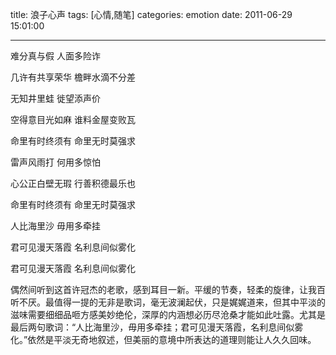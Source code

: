 title: 浪子心声
tags: [心情,随笔]
categories: emotion
date: 2011-06-29 15:01:00

---
<script type="text/javascript" src="http://www.xiami.com/widget/player-single?uid=0&sid=63010&mode=js"></script>

  难分真与假 人面多险诈

  几许有共享荣华 檐畔水滴不分差

  无知井里蛙 徙望添声价

  空得意目光如麻 谁料金屋变败瓦

  命里有时终须有 命里无时莫强求

  雷声风雨打 何用多惊怕

  心公正白壁无瑕 行善积德最乐也

  命里有时终须有 命里无时莫强求

  人比海里沙 毋用多牵挂

  君可见漫天落霞 名利息间似雾化

  君可见漫天落霞 名利息间似雾化

偶然间听到这首许冠杰的老歌，感到耳目一新。平缓的节奏，轻柔的旋律，让我百听不厌。最值得一提的无非是歌词，毫无波澜起伏，只是娓娓道来，但其中平淡的滋味需要细细品咂方感美妙绝伦，深厚的内涵想必历尽沧桑才能如此吐露。尤其是最后两句歌词：“人比海里沙，毋用多牵挂；君可见漫天落霞，名利息间似雾化。”依然是平淡无奇地叙述，但美丽的意境中所表达的道理则能让人久久回味。
